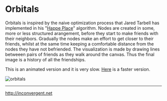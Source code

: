 Orbitals
=============

Orbitals is inspired by the naive optimization process that Jared Tarbell has
implemented in his "[Happe
Place](http://www.complexification.net/gallery/machines/happyPlace/index.php)"
algorithm. Nodes are created in some, more or less structured arangement,
before they start to make friends with their neighbors. Gradually the nodes
make an effort to get closer to their friends, whilst at the same time keeping
a comfortable distance from the nodes they have not befriended.  The
visualization is made by drawing lines betweeen pairs of friends as they walk
around the canvas. Thus the final image is a history of all the friendships.

This is an animated version and it is very slow.
[Here](https://github.com/inconvergent/orbitals) is a faster version. 

![orbitals](http://inconvergent.net/xstatic/img-content/orbitals_ba.jpg "orbitals")

-----------
http://inconvergent.net
